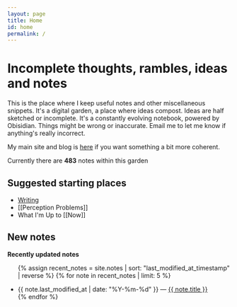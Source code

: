 ```yaml
---
layout: page
title: Home
id: home
permalink: /
---
```


# Incomplete thoughts, rambles, ideas and notes

This is the place where I keep useful notes and other miscellaneous snippets. It's a digital garden, a place where ideas compost. Ideas are half sketched or incomplete. It's a constantly evolving notebook, powered by Obisidian. Things might be wrong or inaccurate. Email me to let me know if anything's really incorrect.

My main site and blog is [here](https://www.davidralphlewis.co.uk) if you want something a bit more coherent.

Currently there are **483** notes within this garden

## Suggested starting places

- [Writing](/writing)
- [[Perception Problems]]
- What I'm Up to [[Now]]

## New notes

<strong>Recently updated notes</strong>

<ul>

 {% assign recent_notes = site.notes | sort: "last_modified_at_timestamp" | reverse %}
 {% for note in recent_notes | limit: 5 %}
<li>
{{ note.last_modified_at | date: "%Y-%m-%d" }} — <a class="internal-link" href="{{ note.url }}">{{ note.title }}</a>
</li>
{% endfor %}

</ul>



<style>
  .wrapper {
    max-width: 46em;
  }
</style>
